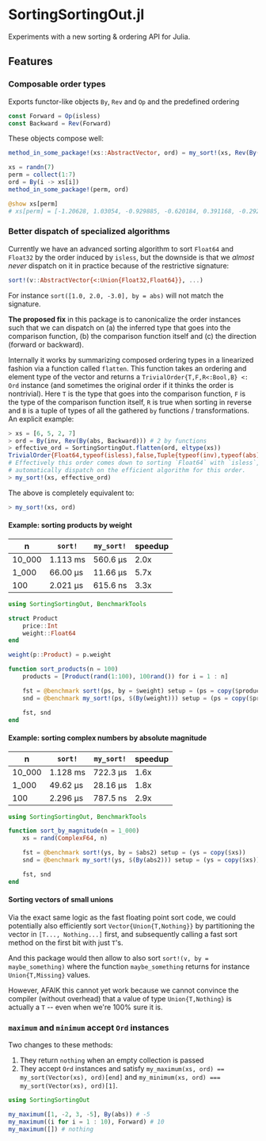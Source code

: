 # SortingSortingOut.jl

Experiments with a new sorting & ordering API for Julia.

## Features

### Composable order types

Exports functor-like objects `By`, `Rev` and `Op` and the predefined ordering

```julia
const Forward = Op(isless)
const Backward = Rev(Forward)
```

These objects compose well:

```julia
method_in_some_package!(xs::AbstractVector, ord) = my_sort!(xs, Rev(By(abs, ord)))

xs = randn(7)
perm = collect(1:7)
ord = By(i -> xs[i])
method_in_some_package!(perm, ord)

@show xs[perm]
# xs[perm] = [-1.20628, 1.03054, -0.929885, -0.620184, 0.391168, -0.29274, 0.172728]
```

### Better dispatch of specialized algorithms
Currently we have an advanced sorting algorithm to sort `Float64` and `Float32` by the order
induced by `isless`, but the downside is that we *almost never* dispatch on it in practice 
because of the restrictive signature:

```julia
sort!(v::AbstractVector{<:Union{Float32,Float64}}, ...)
```

For instance `sort([1.0, 2.0, -3.0], by = abs)` will not match the signature.

**The proposed fix** in this package is to canonicalize the order instances such that we can
dispatch on (a) the inferred type that goes into the comparison function, (b) the comparison
function itself and (c) the direction (forward or backward). 

Internally it works by summarizing composed ordering types in a linearized fashion via a 
function called `flatten`. This function takes an ordering and element type of the vector 
and returns a `TrivialOrder{T,F,R<:Bool,B} <: Ord` instance (and sometimes the original
order if it thinks the order is nontrivial). Here `T` is the type that goes into the 
comparison function, `F` is the type of the comparison function itself, `R` is true when 
sorting in reverse and `B` is a tuple of types of all the gathered `by` functions / 
transformations. An explicit example:

```julia
> xs = [6, 5, 2, 7]
> ord = By(inv, Rev(By(abs, Backward))) # 2 by functions
> effective_ord = SortingSortingOut.flatten(ord, eltype(xs))
TrivialOrder{Float64,typeof(isless),false,Tuple{typeof(inv),typeof(abs)}}(isless, (inv, abs))
# Effectively this order comes down to sorting `Float64` with `isless`, so sorting will
# automatically dispatch on the efficient algorithm for this order.
> my_sort!(xs, effective_ord)
```

The above is completely equivalent to:

```julia
> my_sort!(xs, ord)
```

#### Example: sorting products by weight

| n      | `sort!`  | `my_sort!` | speedup |
|--------|----------|-------------|---------|
| 10_000 | 1.113 ms | 560.6 μs    | 2.0x    |
| 1_000  | 66.00 μs | 11.66 μs    | 5.7x    |
| 100    | 2.021 μs | 615.6 ns    | 3.3x    |

```julia
using SortingSortingOut, BenchmarkTools

struct Product
    price::Int
    weight::Float64
end

weight(p::Product) = p.weight

function sort_products(n = 100)
    products = [Product(rand(1:100), 100rand()) for i = 1 : n]

    fst = @benchmark sort!(ps, by = $weight) setup = (ps = copy($products))
    snd = @benchmark my_sort!(ps, $(By(weight))) setup = (ps = copy($products))

    fst, snd
end
```

#### Example: sorting complex numbers by absolute magnitude

| n      | `sort!`  | `my_sort!` | speedup |
|--------|----------|-------------|---------|
| 10_000 | 1.128 ms | 722.3 μs    | 1.6x    |
| 1_000  | 49.62 μs | 28.16 μs    | 1.8x    |
| 100    | 2.296 μs | 787.5 ns    | 2.9x    |

```julia
using SortingSortingOut, BenchmarkTools

function sort_by_magnitude(n = 1_000)
    xs = rand(ComplexF64, n)

    fst = @benchmark sort!(ys, by = $abs2) setup = (ys = copy($xs))
    snd = @benchmark my_sort!(ys, $(By(abs2))) setup = (ys = copy($xs))

    fst, snd
end
```

#### Sorting vectors of small unions

Via the exact same logic as the fast floating point sort code, we could potentially also
efficiently sort `Vector{Union{T,Nothing}}` by partitioning the vector in `[T..., Nothing...]`
first, and subsequently calling a fast sort method on the first bit with just `T`'s.

And this package would then allow to also sort `sort!(v, by = maybe_something)` where the
function `maybe_something` returns for instance `Union{T,Missing}` values.

However, AFAIK this cannot yet work because we cannot convince the compiler (without 
overhead) that a value of type `Union{T,Nothing}` is actually a `T`  -- even when we're 
100% sure it is.

### `maximum` and `minimum` accept `Ord` instances

Two changes to these methods:
1. They return `nothing` when an empty collection is passed
2. They accept `Ord` instances and satisfy 
   `my_maximum(xs, ord) == my_sort(Vector(xs), ord)[end]` and 
   `my_minimum(xs, ord) === my_sort(Vector(xs), ord)[1]`.

```julia
using SortingSortingOut

my_maximum([1, -2, 3, -5], By(abs)) # -5
my_maximum((i for i = 1 : 10), Forward) # 10
my_maximum([]) # nothing
```
